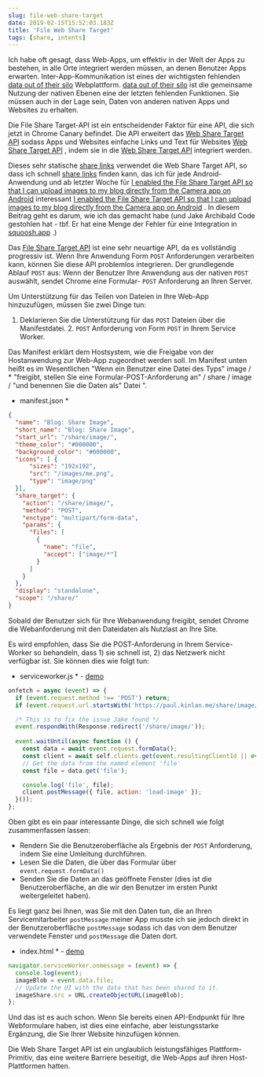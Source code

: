 ```yaml
---
slug: file-web-share-target
date: 2019-02-15T15:52:03.183Z
title: 'File Web Share Target'
tags: [share, intents]
---
```


Ich habe oft gesagt, dass Web-Apps, um effektiv in der Welt der Apps zu bestehen, in alle Orte integriert werden müssen, an denen Benutzer Apps erwarten. Inter-App-Kommunikation ist eines der wichtigsten fehlenden [data out of their silo](/unintended-silos/) Webplattform. [data out of their silo](/unintended-silos/) ist die gemeinsame Nutzung der nativen Ebenen eine der letzten fehlenden Funktionen. Sie müssen auch in der Lage sein, Daten von anderen nativen Apps und Websites zu erhalten.

Die File Share Target-API ist ein entscheidender Faktor für eine API, die sich jetzt in Chrome Canary befindet. Die API erweitert das [Web Share Target API](https://github.com/WICG/web-share-target/blob/master/docs/explainer.md) sodass Apps und Websites einfache Links und Text für Websites [Web Share Target API](https://github.com/WICG/web-share-target/blob/master/docs/explainer.md) , indem sie in die [Web Share Target API](https://github.com/WICG/web-share-target/blob/master/docs/explainer.md) integriert werden.

Dieses sehr statische [share links](/web-share-target-api/) verwendet die Web Share Target API, so dass ich schnell [share links](/web-share-target-api/) finden kann, das ich für jede Android-Anwendung und ab letzter Woche für [I enabled the File Share Target API so that I can upload images to my blog directly from the Camera app on Android](/testing-file-share-target-from-camera/) interessant [I enabled the File Share Target API so that I can upload images to my blog directly from the Camera app on Android](/testing-file-share-target-from-camera/) . In diesem Beitrag geht es darum, wie ich das gemacht habe (und Jake Archibald Code gestohlen hat - tbf. Er hat eine Menge der Fehler für eine Integration in [squoosh.app](https://squoosh.app/) .)

Das [File Share Target API](https://wicg.github.io/web-share-target/level-2/#example-3-manifest-webmanifest) ist eine sehr neuartige API, da es vollständig progressiv ist. Wenn Ihre Anwendung Form `POST` Anforderungen verarbeiten kann, können Sie diese API problemlos integrieren. Der grundlegende Ablauf `POST` aus: Wenn der Benutzer Ihre Anwendung aus der nativen `POST` auswählt, sendet Chrome eine Formular- `POST` Anforderung an Ihren Server.

Um Unterstützung für das Teilen von Dateien in Ihre Web-App hinzuzufügen, müssen Sie zwei Dinge tun:

1. Deklarieren Sie die Unterstützung für das `POST` Dateien über die Manifestdatei. 2. `POST` Anforderung von Form `POST` in Ihrem Service Worker.

Das Manifest erklärt dem Hostsystem, wie die Freigabe von der Hostanwendung zur Web-App zugeordnet werden soll. Im Manifest unten heißt es im Wesentlichen &quot;Wenn ein Benutzer eine Datei des Typs&quot; image / * &quot;freigibt, stellen Sie eine Formular-POST-Anforderung an&quot; / share / image / &quot;und benennen Sie die Daten als&quot; Datei &quot;.

* manifest.json *
```JSON
{
  "name": "Blog: Share Image",
  "short_name": "Blog: Share Image",
  "start_url": "/share/image/",
  "theme_color": "#000000",
  "background_color": "#000000",
  "icons": [ {
      "sizes": "192x192",
      "src": "/images/me.png",
      "type": "image/png"
  }],
  "share_target": {
    "action": "/share/image/",
    "method": "POST",
    "enctype": "multipart/form-data",
    "params": {
      "files": [
        {
          "name": "file",
          "accept": ["image/*"]
        }
      ]
    }
  },
  "display": "standalone",
  "scope": "/share/"
}
```

Sobald der Benutzer sich für Ihre Webanwendung freigibt, sendet Chrome die Webanforderung mit den Dateidaten als Nutzlast an Ihre Site.

Es wird empfohlen, dass Sie die POST-Anforderung in Ihrem Service-Worker so behandeln, dass 1) sie schnell ist, 2) das Netzwerk nicht verfügbar ist. Sie können dies wie folgt tun:

* serviceworker.js * - [demo](/share/image/sw.js)

```Javascript
onfetch = async (event) => {
  if (event.request.method !== 'POST') return;
  if (event.request.url.startsWith('https://paul.kinlan.me/share/image/') === false) return;

  /* This is to fix the issue Jake found */
  event.respondWith(Response.redirect('/share/image/'));
  
  event.waitUntil(async function () {
    const data = await event.request.formData();
    const client = await self.clients.get(event.resultingClientId || event.clientId);
    // Get the data from the named element 'file'
    const file = data.get('file');

    console.log('file', file);
    client.postMessage({ file, action: 'load-image' });
  }());
};
```

Oben gibt es ein paar interessante Dinge, die sich schnell wie folgt zusammenfassen lassen:

* Rendern Sie die Benutzeroberfläche als Ergebnis der `POST` Anforderung, indem Sie eine Umleitung durchführen.
* Lesen Sie die Daten, die über das Formular über `event.request.formData()`
* Senden Sie die Daten an das geöffnete Fenster (dies ist die Benutzeroberfläche, an die wir den Benutzer im ersten Punkt weitergeleitet haben).

Es liegt ganz bei Ihnen, was Sie mit den Daten tun, die an Ihren Servicemitarbeiter `postMessage` meiner App musste ich sie jedoch direkt in der Benutzeroberfläche `postMessage` sodass ich das von dem Benutzer verwendete Fenster und `postMessage` die Daten dort.

* index.html * - [demo](/share/image/index.html)

```Javascript
navigator.serviceWorker.onmessage = (event) => {
  console.log(event);
  imageBlob = event.data.file;
  // Update the UI with the data that has been shared to it.
  imageShare.src = URL.createObjectURL(imageBlob);
};
```

Und das ist es auch schon. Wenn Sie bereits einen API-Endpunkt für Ihre Webformulare haben, ist dies eine einfache, aber leistungsstarke Ergänzung, die Sie Ihrer Website hinzufügen können.

Die Web Share Target API ist ein unglaublich leistungsfähiges Plattform-Primitiv, das eine weitere Barriere beseitigt, die Web-Apps auf ihren Host-Plattformen hatten.